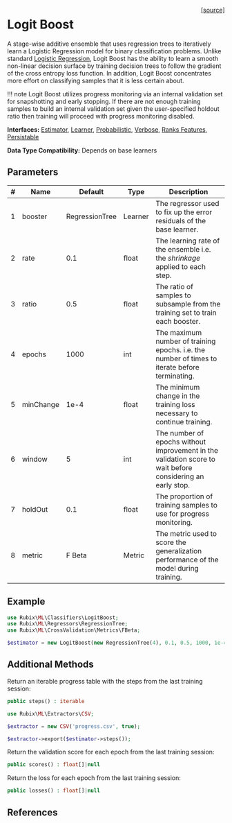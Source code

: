 <span style="float:right;"><a href="https://github.com/RubixML/Extras/blob/master/src/Classifiers/LogitBoost.php">[source]</a></span>

# Logit Boost
A stage-wise additive ensemble that uses regression trees to iteratively learn a Logistic Regression model for binary classification problems. Unlike standard [Logistic Regression](logistic-regression.md), Logit Boost has the ability to learn a smooth non-linear decision surface by training decision trees to follow the gradient of the cross entropy loss function. In addition, Logit Boost concentrates more effort on classifying samples that it is less certain about.

!!! note
    Logit Boost utilizes progress monitoring via an internal validation set for snapshotting and early stopping. If there are not enough training samples to build an internal validation set given the user-specified holdout ratio then training will proceed with progress monitoring disabled.

**Interfaces:** [Estimator](../estimator.md), [Learner](../learner.md), [Probabilistic](../probabilistic.md), [Verbose](../verbose.md), [Ranks Features](../ranks-features.md), [Persistable](../persistable.md)

**Data Type Compatibility:** Depends on base learners

## Parameters
| # | Name | Default | Type | Description |
|---|---|---|---|---|
| 1 | booster | RegressionTree | Learner | The regressor used to fix up the error residuals of the base learner. |
| 2 | rate | 0.1 | float | The learning rate of the ensemble i.e. the *shrinkage* applied to each step. |
| 3 | ratio | 0.5 | float | The ratio of samples to subsample from the training set to train each booster. |
| 4 | epochs | 1000 | int | The maximum number of training epochs. i.e. the number of times to iterate before terminating. |
| 5 | minChange | 1e-4 | float | The minimum change in the training loss necessary to continue training. |
| 6 | window | 5 | int | The number of epochs without improvement in the validation score to wait before considering an early stop. |
| 7 | holdOut | 0.1 | float | The proportion of training samples to use for progress monitoring. |
| 8 | metric | F Beta | Metric | The metric used to score the generalization performance of the model during training. |

## Example
```php
use Rubix\ML\Classifiers\LogitBoost;
use Rubix\ML\Regressors\RegressionTree;
use Rubix\ML\CrossValidation\Metrics\FBeta;

$estimator = new LogitBoost(new RegressionTree(4), 0.1, 0.5, 1000, 1e-4, 5, 0.1, new FBeta());
```

## Additional Methods
Return an iterable progress table with the steps from the last training session:
```php
public steps() : iterable
```

```php
use Rubix\ML\Extractors\CSV;

$extractor = new CSV('progress.csv', true);

$extractor->export($estimator->steps());
```

Return the validation score for each epoch from the last training session:
```php
public scores() : float[]|null
```

Return the loss for each epoch from the last training session:
```php
public losses() : float[]|null
```

## References
[^1]: J. H. Friedman et al. (2000). Additive Logistic Regression: A Statistical View of Boosting.
[^2]: J. H. Friedman. (2001). Greedy Function Approximation: A Gradient Boosting Machine.
[^3]: J. H. Friedman. (1999). Stochastic Gradient Boosting.
[^4]: Y. Wei. et al. (2017). Early stopping for kernel boosting algorithms: A general analysis with localized complexities.
[^5]: G. Ke et al. (2017). LightGBM: A Highly Efficient Gradient Boosting Decision Tree.
